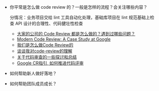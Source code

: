 - 你平常是怎么做 code review 的？一般是怎样的流程？会关注哪些内容？

    分情况：业务项目交给 lint 工具自动化处理，基础库项目在 lint 规范基础上检查 API 设计的合理性、代码健壮性检查

    - [大家的公司的 Code Review 都是怎么做的？遇到过哪些问题？](https://www.zhihu.com/question/41089988)
    - [Modern Code Review: A Case Study at Google](https://sback.it/publications/icse2018seip.pdf)
    - [我们是怎么做Code Review的](https://developer.aliyun.com/article/180103)
    - [谈谈我对code-review的理解](https://juejin.cn/post/6844903760444014600)
    - [关于代码审查的一些探讨和总结](https://blog.51cto.com/lovebetterworld/2869872)
    - [Google CR指引, 如何推进代码评审](https://www.hitzhangjie.pro/blog/2019-09-10-%E5%A6%82%E4%BD%95%E6%9B%B4%E5%A5%BD%E5%9C%B0%E8%BF%9B%E8%A1%8C%E4%BB%A3%E7%A0%81review/)

- 如何帮助新人做好落地？
- 如何帮助团队成员成长？
